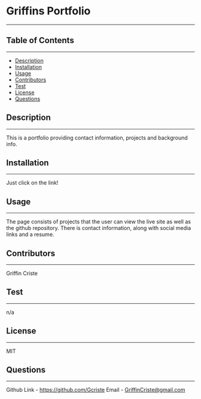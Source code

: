 
# Griffins Portfolio
---

## Table of Contents
---
* [Description](#Description)
* [Installation](#Installation)
* [Usage](#Usage)
* [Contributors](#Contributors)
* [Test](#Test)
* [License](#License)
* [Questions](#Questions)



## Description
---
This is a portfolio providing contact information, projects and background info.

## Installation 
---
Just click on the link!

## Usage 
---
The page consists of projects that the user can view the live site as well as the github repository. There is contact information, along with social media links and a resume.

## Contributors
---
Griffin Criste

## Test
---
n/a

## License
---
MIT

## Questions
---
Github Link - https://github.com/Gcriste
Email - GriffinCriste@gmail.com

